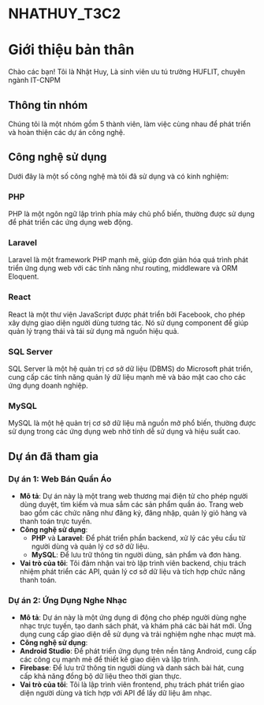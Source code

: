# NHATHUY_T3C2
# Giới thiệu bản thân

Chào các bạn! Tôi là Nhật Huy, Là sinh viên ưu tú trường HUFLIT, chuyên ngành IT-CNPM

## Thông tin nhóm

Chúng tôi là một nhóm gồm 5 thành viên, làm việc cùng nhau để phát triển và hoàn thiện các dự án công nghệ.

## Công nghệ sử dụng

Dưới đây là một số công nghệ mà tôi đã sử dụng và có kinh nghiệm:

### PHP
PHP là một ngôn ngữ lập trình phía máy chủ phổ biến, thường được sử dụng để phát triển các ứng dụng web động.

### Laravel
Laravel là một framework PHP mạnh mẽ, giúp đơn giản hóa quá trình phát triển ứng dụng web với các tính năng như routing, middleware và ORM Eloquent.

### React
React là một thư viện JavaScript được phát triển bởi Facebook, cho phép xây dựng giao diện người dùng tương tác. Nó sử dụng component để giúp quản lý trạng thái và tái sử dụng mã nguồn hiệu quả.

### SQL Server
SQL Server là một hệ quản trị cơ sở dữ liệu (DBMS) do Microsoft phát triển, cung cấp các tính năng quản lý dữ liệu mạnh mẽ và bảo mật cao cho các ứng dụng doanh nghiệp.

### MySQL
MySQL là một hệ quản trị cơ sở dữ liệu mã nguồn mở phổ biến, thường được sử dụng trong các ứng dụng web nhờ tính dễ sử dụng và hiệu suất cao.

## Dự án đã tham gia

### Dự án 1: Web Bán Quần Áo

- **Mô tả**: Dự án này là một trang web thương mại điện tử cho phép người dùng duyệt, tìm kiếm và mua sắm các sản phẩm quần áo. Trang web bao gồm các chức năng như đăng ký, đăng nhập, quản lý giỏ hàng và thanh toán trực tuyến.
- **Công nghệ sử dụng**:
  - **PHP** và **Laravel**: Để phát triển phần backend, xử lý các yêu cầu từ người dùng và quản lý cơ sở dữ liệu.
  - **MySQL**: Để lưu trữ thông tin người dùng, sản phẩm và đơn hàng.
- **Vai trò của tôi**: Tôi đảm nhận vai trò lập trình viên backend, chịu trách nhiệm phát triển các API, quản lý cơ sở dữ liệu và tích hợp chức năng thanh toán.

### Dự án 2: Ứng Dụng Nghe Nhạc

- **Mô tả**: Dự án này là một ứng dụng di động cho phép người dùng nghe nhạc trực tuyến, tạo danh sách phát, và khám phá các bài hát mới. Ứng dụng cung cấp giao diện dễ sử dụng và trải nghiệm nghe nhạc mượt mà.
- **Công nghệ sử dụng**:
- **Android Studio**: Để phát triển ứng dụng trên nền tảng Android, cung cấp các công cụ mạnh mẽ để thiết kế giao diện và lập trình.
- **Firebase**: Để lưu trữ thông tin người dùng và danh sách bài hát, cung cấp khả năng đồng bộ dữ liệu theo thời gian thực.
- **Vai trò của tôi**: Tôi là lập trình viên frontend, phụ trách phát triển giao diện người dùng và tích hợp với API để lấy dữ liệu âm nhạc.
